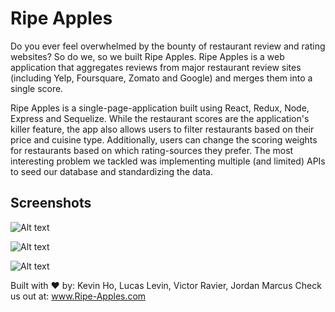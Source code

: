 # Ripe Apples

Do you ever feel overwhelmed by the bounty of restaurant review and rating websites? So do we, so we built Ripe Apples. Ripe Apples is a web application that aggregates reviews from major restaurant review sites (including Yelp, Foursquare, Zomato and Google) and merges them into a single score. 

Ripe Apples is a single-page-application built using React, Redux, Node, Express and Sequelize. While the restaurant scores are the application's killer feature, the app also allows users to filter restaurants based on their price and cuisine type. Additionally, users can change the scoring weights for restaurants based on which rating-sources they prefer. The most interesting problem we tackled was implementing multiple (and limited) APIs to seed our database and standardizing the data.

## Screenshots

![Alt text](https://github.com/Ripe-Apples/app/blob/master/Screenshots/Homepage.png)

![Alt text](https://github.com/Ripe-Apples/app/blob/master/Screenshots/Single%20Restaurant.png)

![Alt text](https://github.com/Ripe-Apples/app/blob/master/Screenshots/Taste%20Preferences.png)

Built with ❤️ by: Kevin Ho, Lucas Levin, Victor Ravier, Jordan Marcus
Check us out at: www.Ripe-Apples.com
